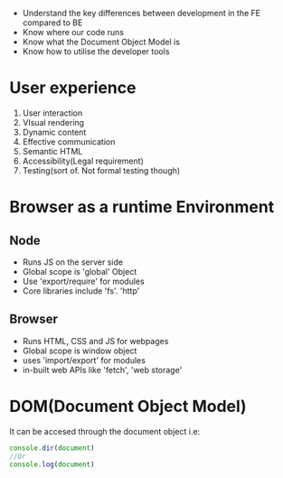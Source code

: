 - Understand the key differences between development in the FE compared to BE
- Know where our code runs
- Know what the Document Object Model is
- Know how to utilise the developer tools

# User experience
1. User interaction
2. VIsual rendering
3. Dynamic content
4. Effective communication
5. Semantic HTML
6. Accessibility(Legal requirement)
7. Testing(sort of. Not formal testing though)

# Browser as a runtime Environment
## Node
- Runs JS on the server side
- Global scope is 'global' Object
- Use 'export/require' for modules
- Core libraries include 'fs'. 'http'
## Browser
- Runs HTML, CSS and JS for webpages
- Global scope is window object
- uses 'import/export' for modules
- in-built web APIs like 'fetch', 'web storage'

# DOM(Document Object Model)
It can be accesed through the document object i.e:
```js
console.dir(document)
//Or
console.log(document)
```
